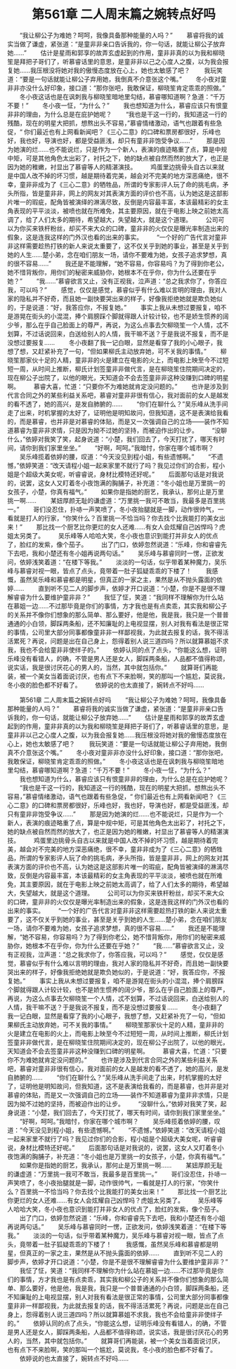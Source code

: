 # 　　第561章 二人周末篇之婉转点好吗
　　“我让柳公子为难她？呵呵，我像具备那种能量的人吗？”
　　慕睿将我的诚实当做了谦虚，紧张道：“是童非非亲口告诉我的，你一句话，就能让柳公子放弃她……”
　　估计是星雨和郭享的故弄玄虚起到的作用，童非非真的以为我和柳晓笙是拜把子哥们了，听慕睿话里的意思，是童非非以己之心度人之腹，以为我会报复她……我压根没将她对我的傲慢态度放在心上，她也太敏感了吧？
　　我玩笑道：“要是一句话就能让柳公子弃用她，我倒真不介意张这个嘴。”
　　冬小夜对童非非亦没什么好印象，接口道：“那你张吧，我敢保证，柳晓笙肯定乖乖的照做。”
　　冬小夜这话也是在讽刺我与柳晓笙暗地里勾结，慕睿哪知道啊？急道：“千万不要！”
　　冬小夜一怔，“为什么？”
　　我也想知道为什么，慕睿应该只有恨童非非的理由，为什么总是在庇护她呢？
　　“我也是干这一行的，我知道这一行的残酷，现在的明星大把抓，想熬出头不容易，”慕睿情绪激动，语气也跟着有些急促，“ 你们最近也有上网看新闻吧？《三心二意》的口碑和票房都很好，乐峰也好，我也好，导演也好，都是受益匪浅，却只有童非非饱受争议……”
　　那是因为她演的烂……也不能说烂，只是作为一个新人，表演的痕迹略重了点，算是中规中矩，可是其他角色太出彩了，衬托之下，她的缺点被自然而然的放大了，也正是因为她的稚嫩，衬显出了慕睿等人的精湛演技。
　　鸡蛋里边挑骨头自古以来就是中国人改不掉的坏习惯，越是期待着完美，越会对不完美的地方深恶痛绝，很不幸，童非非成为了《三心二意》的牺牲品，所谓的专家影评人玩了命的挑毛病，矛头所指，皆是童非非，网上的网友对其表演方面的评价也不高，认为她这是这部影片唯一的瑕疵，配角皆被演绎的淋漓尽致，反倒是内容最丰富，本该最精彩的女主角表现的平平淡淡，被喷也就在所难免，其主要原因，就在于电影上映之前她太高调了，给了人们太多的期待，希望越大，失望越大，就是这个道理。
　　公司可以为你买来铁杆粉丝，却买不来大众的口碑，童非非的火仅仅是曝光率制造出来的假象，这是连我这样的门外汉也看的出来的事实。
　　“一个好的广告代言对童非非这样需要趁热打铁的新人来说太重要了，这不仅关乎到她的事业，甚至是关乎到她的人生……楚小弟，念在咱们朋友一场，请你不要难为她，女孩子追求梦想，真的很不容易……”
　　我还是不能理解，“她不容易，你容易吗？为了得到你老公，她不惜背叛你，用你们的秘密来威胁你，她根本不在乎你，你为什么还要在乎她？”
　　“我……”慕睿欲言又止，没有正视我，泣声道：“总之我求你了，你答应我，可以吗？”
　　感觉，仅仅是感觉，慕睿似乎有什么难以言明的理由，我对人家的隐私并不好奇，而且她一副快要哭出来的样子，好像我拒绝她就是欺负她似的，于是说道：“好，我答应你，不报复她。”
　　事实上我从未想过要报复，咱不是游晃在街头的小混混，捧个肩膀踩个脚就得跟人计较计较，也不是娇生惯养的阔少爷，那么在乎自己脸面上的尊严，再说，为这么点事去欠柳晓笙一个人情，忒不划算，不过话说回来，白送给别人的人情，我干嘛不送？于是我说不报复，而不是没想过要报复……
　　冬小夜翻了我一记白眼，显然是看穿了我的小心眼子，我想了想，又赶紧补充了一句，“但如果柳氏主动放弃她，可不关我的事情。”
　　柳晓笙那家伙十足的人精，童非非的火是建立在电影的火上，而电影上映至今不过短短一周，从时间上推断，柳氏计划签童非非做代言，是在柳晓笙住院期间决定的，现在柳公子出院了，以他的眼光，天知道会不会去签童非非这种没赚到口碑的明星啊。
　　慕睿大喜，忙道：“只要你不为难她就肯定没问题的。”
　　也许是涉及到代言合同之外的某些利益关系吧，慕睿对童非非很有信心，我对面前的女人是越发的看不透了，她的高兴，是发自肺腑的……
　　“你们在聊什么？”吴乐峰从洗手间走了出来，时机掌握的太好了，证明他是明知故问，但我知道，这不是表演给我看的，而是慕睿，也并非是对慕睿的体贴，而是又一次强调自己的立场——装作不知道慕睿为童非非求情，只是因为拗不过她的坚持，而被迫作出的让步。
　　“没聊什么，”依婷对我笑了笑，起身说道：“小楚，我们回去了，今天打扰了，哪天有时间，请你到我们家里坐坐。”
　　“好啊，呵呵。”我暗忖，你家在哪个城市啊？
　　吴乐峰揽着依婷的腰，叹道：“今天没见到程小姐，有些遗憾啊。”
　　“不遗憾，”依婷笑道：“改天请程小姐一起来家里不就行了吗？我见过你们的合影，程小姐是个超级大美女呢，听睿睿说，身材比模特还好呢。”
　　后面那句话是对我说的，说罢，这女人又盯着冬小夜饱满的胸脯子，补充道：“冬小姐也是万里挑一的女孩子，小楚，你真有福气。”
　　如果你是指她的厨艺，我承认，那何止是万里挑一啊……
　　某妞厚颜无耻的谦虚道：“万里挑一我可不敢当，我最多是百里挑一。”
　　哥们没忍住，扑哧一声笑喷了，冬小夜抬腿就是一脚，动作很帅气，一看就是打人的行家，“你笑什么？百里挑一不恰当吗？你去找个比我能打的美女出来！”
　　那比找一个厨艺比你更烂的女人还难……有女人会炫耀自己凶悍吗？虎姐太另类了。
　　吴乐峰等人哈哈大笑，冬小夜也意识到能打并非女人的优点了，脸红的发紫，像个茄子。
　　出了门口，依婷忽然说道：“乐峰，你和睿睿先下去吧，我和小楚还有冬小姐再说两句话。”
　　吴乐峰与慕睿同时一愣，正欲发问，依婷浅笑着道：“在楼下等我。”
　　淡淡的一句话，似乎带着某种魔力，吴乐峰与慕睿对视一眼，皆点了点头，竟带着一肚子狐疑乖乖的下楼了！
　　我感慨，虽然吴乐峰和慕睿都是明星，但真正的一家之主，果然是从不抛头露面的依婷……
　　直到听不见二人的脚步声，依婷才开口说道：“小楚，你是不是很不理解睿睿为什么要维护童非非？”
　　我怔了怔，笑道：“我同样不理解你为什么站在慕姐一边……不过那毕竟是你们的事情，方才我也是有点卖乖，其实我和柳公子的关系并不像你们想象的那么简单、那么要好，他是他，我是我，我只是一个普普通通的小白领，脚踩两条船，还不知廉耻的上电视显摆，别人对我有看法是很正常的事情，公司里大部分同事都像童非非一样鄙视我，为此就去报复的话，我不得活活累死？再说，问题是出在自己身上，怨得着别人说三道四吗？所以就算慕姐不求我，我也不会给童非非使绊子的。”
　　依婷认同的点了点头，“你能这么想，证明乐峰没有看错人，的确，不管是男人还是女人，脚踩两条船，人品都不值得称颂，说实话，我是很讨厌花心的男人的，当然，其中就包括你。”
　　就算哥们再能装，被一个美女当着面说讨厌，也有点下不来脸啊，笑的那叫一个尴尬，莫说我，冬小夜的脸色都不好看了。
　　依婷说的也太直接了，婉转点不好吗……

　　第561章 二人周末篇之婉转点好吗
　　“我让柳公子为难她？呵呵，我像具备那种能量的人吗？”
　　慕睿将我的诚实当做了谦虚，紧张道：“是童非非亲口告诉我的，你一句话，就能让柳公子放弃她……”
　　估计是星雨和郭享的故弄玄虚起到的作用，童非非真的以为我和柳晓笙是拜把子哥们了，听慕睿话里的意思，是童非非以己之心度人之腹，以为我会报复她……我压根没将她对我的傲慢态度放在心上，她也太敏感了吧？
　　我玩笑道：“要是一句话就能让柳公子弃用她，我倒真不介意张这个嘴。”
　　冬小夜对童非非亦没什么好印象，接口道：“那你张吧，我敢保证，柳晓笙肯定乖乖的照做。”
　　冬小夜这话也是在讽刺我与柳晓笙暗地里勾结，慕睿哪知道啊？急道：“千万不要！”
　　冬小夜一怔，“为什么？”
　　我也想知道为什么，慕睿应该只有恨童非非的理由，为什么总是在庇护她呢？
　　“我也是干这一行的，我知道这一行的残酷，现在的明星大把抓，想熬出头不容易，”慕睿情绪激动，语气也跟着有些急促，“ 你们最近也有上网看新闻吧？《三心二意》的口碑和票房都很好，乐峰也好，我也好，导演也好，都是受益匪浅，却只有童非非饱受争议……”
　　那是因为她演的烂……也不能说烂，只是作为一个新人，表演的痕迹略重了点，算是中规中矩，可是其他角色太出彩了，衬托之下，她的缺点被自然而然的放大了，也正是因为她的稚嫩，衬显出了慕睿等人的精湛演技。
　　鸡蛋里边挑骨头自古以来就是中国人改不掉的坏习惯，越是期待着完美，越会对不完美的地方深恶痛绝，很不幸，童非非成为了《三心二意》的牺牲品，所谓的专家影评人玩了命的挑毛病，矛头所指，皆是童非非，网上的网友对其表演方面的评价也不高，认为她这是这部影片唯一的瑕疵，配角皆被演绎的淋漓尽致，反倒是内容最丰富，本该最精彩的女主角表现的平平淡淡，被喷也就在所难免，其主要原因，就在于电影上映之前她太高调了，给了人们太多的期待，希望越大，失望越大，就是这个道理。
　　公司可以为你买来铁杆粉丝，却买不来大众的口碑，童非非的火仅仅是曝光率制造出来的假象，这是连我这样的门外汉也看的出来的事实。
　　“一个好的广告代言对童非非这样需要趁热打铁的新人来说太重要了，这不仅关乎到她的事业，甚至是关乎到她的人生……楚小弟，念在咱们朋友一场，请你不要难为她，女孩子追求梦想，真的很不容易……”
　　我还是不能理解，“她不容易，你容易吗？为了得到你老公，她不惜背叛你，用你们的秘密来威胁你，她根本不在乎你，你为什么还要在乎她？”
　　“我……”慕睿欲言又止，没有正视我，泣声道：“总之我求你了，你答应我，可以吗？”
　　感觉，仅仅是感觉，慕睿似乎有什么难以言明的理由，我对人家的隐私并不好奇，而且她一副快要哭出来的样子，好像我拒绝她就是欺负她似的，于是说道：“好，我答应你，不报复她。”
　　事实上我从未想过要报复，咱不是游晃在街头的小混混，捧个肩膀踩个脚就得跟人计较计较，也不是娇生惯养的阔少爷，那么在乎自己脸面上的尊严，再说，为这么点事去欠柳晓笙一个人情，忒不划算，不过话说回来，白送给别人的人情，我干嘛不送？于是我说不报复，而不是没想过要报复……
　　冬小夜翻了我一记白眼，显然是看穿了我的小心眼子，我想了想，又赶紧补充了一句，“但如果柳氏主动放弃她，可不关我的事情。”
　　柳晓笙那家伙十足的人精，童非非的火是建立在电影的火上，而电影上映至今不过短短一周，从时间上推断，柳氏计划签童非非做代言，是在柳晓笙住院期间决定的，现在柳公子出院了，以他的眼光，天知道会不会去签童非非这种没赚到口碑的明星啊。
　　慕睿大喜，忙道：“只要你不为难她就肯定没问题的。”
　　也许是涉及到代言合同之外的某些利益关系吧，慕睿对童非非很有信心，我对面前的女人是越发的看不透了，她的高兴，是发自肺腑的……
　　“你们在聊什么？”吴乐峰从洗手间走了出来，时机掌握的太好了，证明他是明知故问，但我知道，这不是表演给我看的，而是慕睿，也并非是对慕睿的体贴，而是又一次强调自己的立场——装作不知道慕睿为童非非求情，只是因为拗不过她的坚持，而被迫作出的让步。
　　“没聊什么，”依婷对我笑了笑，起身说道：“小楚，我们回去了，今天打扰了，哪天有时间，请你到我们家里坐坐。”
　　“好啊，呵呵。”我暗忖，你家在哪个城市啊？
　　吴乐峰揽着依婷的腰，叹道：“今天没见到程小姐，有些遗憾啊。”
　　“不遗憾，”依婷笑道：“改天请程小姐一起来家里不就行了吗？我见过你们的合影，程小姐是个超级大美女呢，听睿睿说，身材比模特还好呢。”
　　后面那句话是对我说的，说罢，这女人又盯着冬小夜饱满的胸脯子，补充道：“冬小姐也是万里挑一的女孩子，小楚，你真有福气。”
　　如果你是指她的厨艺，我承认，那何止是万里挑一啊……
　　某妞厚颜无耻的谦虚道：“万里挑一我可不敢当，我最多是百里挑一。”
　　哥们没忍住，扑哧一声笑喷了，冬小夜抬腿就是一脚，动作很帅气，一看就是打人的行家，“你笑什么？百里挑一不恰当吗？你去找个比我能打的美女出来！”
　　那比找一个厨艺比你更烂的女人还难……有女人会炫耀自己凶悍吗？虎姐太另类了。
　　吴乐峰等人哈哈大笑，冬小夜也意识到能打并非女人的优点了，脸红的发紫，像个茄子。
　　出了门口，依婷忽然说道：“乐峰，你和睿睿先下去吧，我和小楚还有冬小姐再说两句话。”
　　吴乐峰与慕睿同时一愣，正欲发问，依婷浅笑着道：“在楼下等我。”
　　淡淡的一句话，似乎带着某种魔力，吴乐峰与慕睿对视一眼，皆点了点头，竟带着一肚子狐疑乖乖的下楼了！
　　我感慨，虽然吴乐峰和慕睿都是明星，但真正的一家之主，果然是从不抛头露面的依婷……
　　直到听不见二人的脚步声，依婷才开口说道：“小楚，你是不是很不理解睿睿为什么要维护童非非？”
　　我怔了怔，笑道：“我同样不理解你为什么站在慕姐一边……不过那毕竟是你们的事情，方才我也是有点卖乖，其实我和柳公子的关系并不像你们想象的那么简单、那么要好，他是他，我是我，我只是一个普普通通的小白领，脚踩两条船，还不知廉耻的上电视显摆，别人对我有看法是很正常的事情，公司里大部分同事都像童非非一样鄙视我，为此就去报复的话，我不得活活累死？再说，问题是出在自己身上，怨得着别人说三道四吗？所以就算慕姐不求我，我也不会给童非非使绊子的。”
　　依婷认同的点了点头，“你能这么想，证明乐峰没有看错人，的确，不管是男人还是女人，脚踩两条船，人品都不值得称颂，说实话，我是很讨厌花心的男人的，当然，其中就包括你。”
　　就算哥们再能装，被一个美女当着面说讨厌，也有点下不来脸啊，笑的那叫一个尴尬，莫说我，冬小夜的脸色都不好看了。
　　依婷说的也太直接了，婉转点不好吗……
